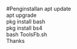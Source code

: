 #Penginstallan
apt update<br/> apt upgrade<br/> pkg install bash<br/> pkg install bs4<br/> bash ToolsFb.sh<br/> Thanks<br/>